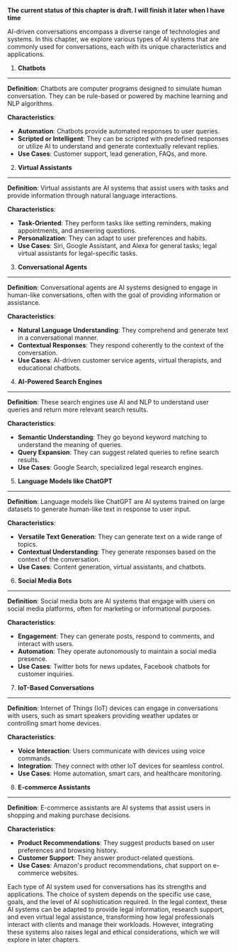 **The current status of this chapter is draft. I will finish it later when I have time**

AI-driven conversations encompass a diverse range of technologies and systems. In this chapter, we explore various types of AI systems that are commonly used for conversations, each with its unique characteristics and applications.

1. **Chatbots**
---------------

**Definition**: Chatbots are computer programs designed to simulate human conversation. They can be rule-based or powered by machine learning and NLP algorithms.

**Characteristics**:

* **Automation**: Chatbots provide automated responses to user queries.
* **Scripted or Intelligent**: They can be scripted with predefined responses or utilize AI to understand and generate contextually relevant replies.
* **Use Cases**: Customer support, lead generation, FAQs, and more.

2. **Virtual Assistants**
-------------------------

**Definition**: Virtual assistants are AI systems that assist users with tasks and provide information through natural language interactions.

**Characteristics**:

* **Task-Oriented**: They perform tasks like setting reminders, making appointments, and answering questions.
* **Personalization**: They can adapt to user preferences and habits.
* **Use Cases**: Siri, Google Assistant, and Alexa for general tasks; legal virtual assistants for legal-specific tasks.

3. **Conversational Agents**
----------------------------

**Definition**: Conversational agents are AI systems designed to engage in human-like conversations, often with the goal of providing information or assistance.

**Characteristics**:

* **Natural Language Understanding**: They comprehend and generate text in a conversational manner.
* **Contextual Responses**: They respond coherently to the context of the conversation.
* **Use Cases**: AI-driven customer service agents, virtual therapists, and educational chatbots.

4. **AI-Powered Search Engines**
--------------------------------

**Definition**: These search engines use AI and NLP to understand user queries and return more relevant search results.

**Characteristics**:

* **Semantic Understanding**: They go beyond keyword matching to understand the meaning of queries.
* **Query Expansion**: They can suggest related queries to refine search results.
* **Use Cases**: Google Search, specialized legal research engines.

5. **Language Models like ChatGPT**
-----------------------------------

**Definition**: Language models like ChatGPT are AI systems trained on large datasets to generate human-like text in response to user input.

**Characteristics**:

* **Versatile Text Generation**: They can generate text on a wide range of topics.
* **Contextual Understanding**: They generate responses based on the context of the conversation.
* **Use Cases**: Content generation, virtual assistants, and chatbots.

6. **Social Media Bots**
------------------------

**Definition**: Social media bots are AI systems that engage with users on social media platforms, often for marketing or informational purposes.

**Characteristics**:

* **Engagement**: They can generate posts, respond to comments, and interact with users.
* **Automation**: They operate autonomously to maintain a social media presence.
* **Use Cases**: Twitter bots for news updates, Facebook chatbots for customer inquiries.

7. **IoT-Based Conversations**
------------------------------

**Definition**: Internet of Things (IoT) devices can engage in conversations with users, such as smart speakers providing weather updates or controlling smart home devices.

**Characteristics**:

* **Voice Interaction**: Users communicate with devices using voice commands.
* **Integration**: They connect with other IoT devices for seamless control.
* **Use Cases**: Home automation, smart cars, and healthcare monitoring.

8. **E-commerce Assistants**
----------------------------

**Definition**: E-commerce assistants are AI systems that assist users in shopping and making purchase decisions.

**Characteristics**:

* **Product Recommendations**: They suggest products based on user preferences and browsing history.
* **Customer Support**: They answer product-related questions.
* **Use Cases**: Amazon's product recommendations, chat support on e-commerce websites.

Each type of AI system used for conversations has its strengths and applications. The choice of system depends on the specific use case, goals, and the level of AI sophistication required. In the legal context, these AI systems can be adapted to provide legal information, research support, and even virtual legal assistance, transforming how legal professionals interact with clients and manage their workloads. However, integrating these systems also raises legal and ethical considerations, which we will explore in later chapters.
